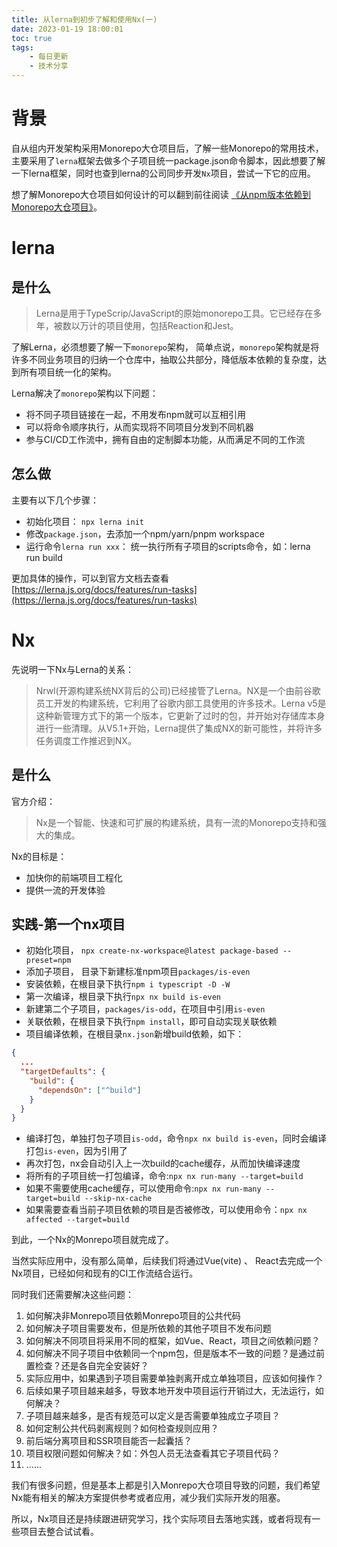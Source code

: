 ```yaml
---
title: 从lerna到初步了解和使用Nx(一)
date: 2023-01-19 18:00:01
toc: true
tags:
    - 每日更新
    - 技术分享
---
```


# 背景

自从组内开发架构采用Monorepo大仓项目后，了解一些Monorepo的常用技术，主要采用了`lerna`框架去做多个子项目统一package.json命令脚本，因此想要了解一下lerna框架，同时也查到lerna的公司同步开发`Nx`项目，尝试一下它的应用。

想了解Monorepo大仓项目如何设计的可以翻到前往阅读 [《从npm版本依赖到Monorepo大仓项目》](/2023/01/07/today/20220107/)。

<!-- more -->
# lerna

## 是什么

> Lerna是用于TypeScrip/JavaScript的原始monorepo工具。它已经存在多年，被数以万计的项目使用，包括Reaction和Jest。

了解Lerna，必须想要了解一下`monorepo`架构， 简单点说，`monorepo`架构就是将许多不同业务项目的归纳一个仓库中，抽取公共部分，降低版本依赖的复杂度，达到所有项目统一化的架构。

Lerna解决了`monorepo`架构以下问题：

- 将不同子项目链接在一起，不用发布npm就可以互相引用
- 可以将命令顺序执行，从而实现将不同项目分发到不同机器
- 参与CI/CD工作流中，拥有自由的定制脚本功能，从而满足不同的工作流


## 怎么做

主要有以下几个步骤：

- 初始化项目： `npx lerna init`
- 修改`package.json`，去添加一个npm/yarn/pnpm workspace
- 运行命令`lerna run xxx`： 统一执行所有子项目的scripts命令，如：lerna run build

更加具体的操作，可以到官方文档去查看[https://lerna.js.org/docs/features/run-tasks](https://lerna.js.org/docs/features/run-tasks)

# Nx

先说明一下Nx与Lerna的关系：

> Nrwl(开源构建系统NX背后的公司)已经接管了Lerna。NX是一个由前谷歌员工开发的构建系统，它利用了谷歌内部工具使用的许多技术。Lerna v5是这种新管理方式下的第一个版本，它更新了过时的包，并开始对存储库本身进行一些清理。从V5.1+开始，Lerna提供了集成NX的新可能性，并将许多任务调度工作推迟到NX。

## 是什么

官方介绍：
> Nx是一个智能、快速和可扩展的构建系统，具有一流的Monorepo支持和强大的集成。

Nx的目标是：

- 加快你的前端项目工程化
- 提供一流的开发体验


## 实践-第一个nx项目

- 初始化项目， `npx create-nx-workspace@latest package-based --preset=npm`
- 添加子项目， 目录下新建标准npm项目`packages/is-even`
- 安装依赖，在根目录下执行`npm i typescript -D -W`
- 第一次编译，根目录下执行`npx nx build is-even`
- 新建第二个子项目，`packages/is-odd`，在项目中引用`is-even`
- 关联依赖，在根目录下执行`npm install`，即可自动实现关联依赖
- 项目编译依赖，在根目录`nx.json`新增build依赖，如下：
```json
{
  ...
  "targetDefaults": {
    "build": {
      "dependsOn": ["^build"]
    }
  }
}
```
- 编译打包，单独打包子项目`is-odd`，命令`npx nx build is-even`，同时会编译打包`is-even`，因为引用了
- 再次打包，nx会自动引入上一次build的cache缓存，从而加快编译速度
- 将所有的子项目统一打包编译，命令:`npx nx run-many --target=build`
- 如果不需要使用cache缓存，可以使用命令:`npx nx run-many --target=build --skip-nx-cache`
- 如果需要查看当前子项目依赖的项目是否被修改，可以使用命令：`npx nx affected --target=build`

到此，一个Nx的Monrepo项目就完成了。

当然实际应用中，没有那么简单，后续我们将通过Vue(vite) 、 React去完成一个Nx项目，已经如何和现有的CI工作流结合运行。

同时我们还需要解决这些问题：

1. 如何解决非Monrepo项目依赖Monrepo项目的公共代码
2. 如何解决子项目需要发布，但是所依赖的其他子项目不发布问题
3. 如何解决不同项目将采用不同的框架，如Vue、React，项目之间依赖问题？
4. 如何解决不同子项目中依赖同一个npm包，但是版本不一致的问题？是通过前置检查？还是各自完全安装好？
5. 实际应用中，如果遇到子项目需要单独剥离开成立单独项目，应该如何操作？
6. 后续如果子项目越来越多，导致本地开发中项目运行开销过大，无法运行，如何解决？
7. 子项目越来越多，是否有规范可以定义是否需要单独成立子项目？
8. 如何定制公共代码剥离规则？如何检查规则应用？
9. 前后端分离项目和SSR项目能否一起囊括？
10. 项目权限问题如何解决？如：外包人员无法查看其它子项目代码？
11. ......

我们有很多问题，但是基本上都是引入Monrepo大仓项目导致的问题，我们希望Nx能有相关的解决方案提供参考或者应用，减少我们实际开发的阻塞。

所以，Nx项目还是持续跟进研究学习，找个实际项目去落地实践，或者将现有一些项目去整合试试看。

